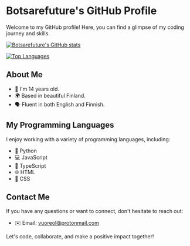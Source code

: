 # Botsarefuture's GitHub Profile

Welcome to my GitHub profile! Here, you can find a glimpse of my coding journey and skills.

[![Botsarefuture's GitHub stats](https://github-readme-stats.vercel.app/api?username=botsarefuture&count_private=true)](https://github.com/botsarefuture/botsarefuture)

[![Top Languages](https://github-readme-stats.vercel.app/api/top-langs/?username=botsarefuture)](https://github.com/botsarefuture/botsarefuture)

## About Me

- 🌟 I'm 14 years old.
- 🌍 Based in beautiful Finland.
- 🗣️ Fluent in both English and Finnish.

## My Programming Languages

I enjoy working with a variety of programming languages, including:

- 🐍 Python
- 💻 JavaScript
- 📜 TypeScript
- 🌐 HTML
- 🎨 CSS

## Contact Me

If you have any questions or want to connect, don't hesitate to reach out:

- ✉️ Email: [vuoreol@protonmail.com](mailto:vuoreol@protonmail.com)

Let's code, collaborate, and make a positive impact together!
